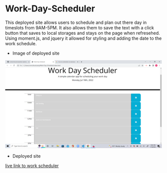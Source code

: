 # Work-Day-Scheduler

This deployed site allows users to schedule and plan out there day in timeslots from 9AM-5PM. It also allows them to save the text with a click button that saves to local storages and stays on the page when refresehed. Using moment.js, and jquery it allowed for styling and adding the date to the work schedule.

* Image of deployed site

![](Screenshot%20(9).png)

* Deployed site

[live link to work scheduler](https://coltonvincent.github.io/Work-Day-Scheduler/)
  
